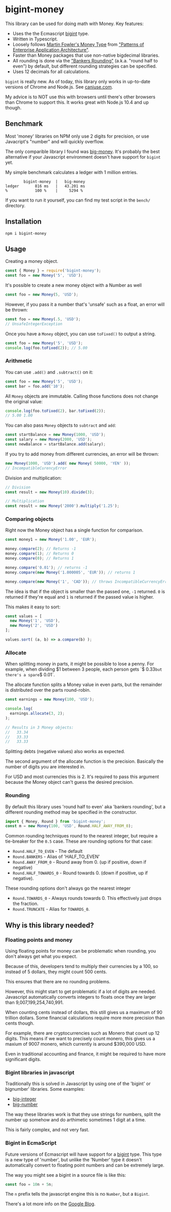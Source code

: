 bigint-money
============

This library can be used for doing math with Money. Key features:

* Uses the the Ecmascript [bigint][2] type.
* Written in Typescript.
* Loosely follows [Martin Fowler's Money Type][3] from
 ["Patterns of Enterprise Application Architecture"][4].
* Faster than Money packages that use non-native bigdecimal libraries.
* All rounding is done via the ["Bankers Rounding"][6] (a.k.a. "round
  half to even") by default, but different rounding strategies can be
  specified.
* Uses 12 decimals for all calculations.

`bigint` is really new. As of today, this library only works in
up-to-date versions of Chrome and Node.js. See [caniuse.com][5].

My advice is to NOT use this with browsers until there's other
browsers than Chrome to support this. It works great with Node.js
10.4 and up though.

Benchmark
---------

Most 'money' libraries on NPM only use 2 digits for precision, or use 
Javacript's "number" and will quickly overflow.

The only comparible library I found was [big-money][7]. It's probably
the best alternative if your Javascript environment doesn't have support
for `bigint` yet.

My simple benchmark calculates a ledger with 1 million entries.

```
        bigint-money  |   big-money
ledger       816 ms   |   43.201 ms
%            100 %    |     5294 %
```

If you want to run it yourself, you can find my test script in the `bench/`
directory.


Installation
------------

    npm i bigint-money

Usage
-----

Creating a money object.

```javascript
const { Money } = require('bigint-money');
const foo = new Money('5', 'USD');
```

It's possible to create a new money object with a Number as well

```javascript
const foo = new Money(5, 'USD');
```

However, if you pass it a number that's 'unsafe' such as a float,
an error will be thrown:

```javascript
const foo = new Money(.5, 'USD');
// UnsafeIntegerException
```

Once you have a `Money` object, you can use `toFixed()` to output
a string.

```javascript
const foo = new Money('5', 'USD');
console.log(foo.toFixed(2)); // 5.00
```

### Arithmetic

You can use `.add()` and `.subtract()` on it:

```javascript
const foo = new Money('5', 'USD');
const bar = foo.add('10');
```

All `Money` objects are immutable. Calling those functions does
not change the original value:

```javascript
console.log(foo.toFixed(2), bar.toFixed(2));
// 5.00 1.00
```

You can also pass `Money` objects to `subtract` and `add`:

```javascript
const startBalance = new Money(1000, 'USD');
const salary = new Money(2000, 'USD');
const newBalance = startBalance.add(salary);
```

If you try to add money from different currencies, an error
will be thrown:

```javascript
new Money(1000, 'USD').add( new Money( 50000, 'YEN' ));
// IncompatibleCurencyError
```

Division and multiplication:

```javascript
// Division
const result = new Money(10).divide(3);

// Multiplication
const result = new Money('2000').multiply('1.25');
```

### Comparing objects

Right now the Money object has a single function for comparison.

```javascript
const money1 = new Money('1.00', 'EUR');

money.compare(2); // Returns -1
money.compare(1); // Returns 0
money.compare(0); // Returns 1

money.compare('0.01'); // returns -1
money.compare(new Money('1.000005', 'EUR')); // returns 1

money.compare(new Money('1', 'CAD')); // throws IncompatibleCurrencyError
```

The idea is that if the object is smaller than the passed one, `-1` returned.
`0` is returned if they're equal and `1` is returned if the passed value is
higher.


This makes it easy to sort:

```javascript
const values = [
  new Money('1', 'USD'),
  new Money('2', 'USD')
];

values.sort( (a, b) => a.compare(b) );
```

### Allocate

When splitting money in parts, it might be possible to lose a penny.
For example, when dividing $1 between 3 people, each person gets
`$ 0.33` but there's a spare `$ 0.01`.

The allocate function splits a Money value in even parts, but the
remainder is distributed over the parts round-robin.

```javascript
const earnings = new Money(100, 'USD');

console.log(
  earnings.allocate(3, 2);
);

// Results in 3 Money objects:
//   33.34
//   33.33
//   33.33
```

Splitting debts (negative values) also works as expected.

The second argument of the allocate function is the precision. Basically the
number of digits you are interested in.

For USD and most currencies this is 2. It's required to pass this argument
because the Money object can't guess the desired precision.

### Rounding

By default this library uses 'round half to even' aka 'bankers rounding', but
a different rounding method may be specified in the constructor.

```javascript
import { Money, Round } from 'bigint-money';
const m = new Money(100, 'USD', Round.HALF_AWAY_FROM_0);
```

Common rounding techniques round to the nearest integer, but require a
tie-breaker for the `0.5` case. These are rounding options for that case:

* `Round.HALF_TO_EVEN` - The default
* `Round.BANKERS` - Alias of 'HALF_TO_EVEN'
* `Round.AWAY_FROM_0` - Round away from 0. (up if positive, down if negative)
* `Round.HALF_TOWARDS_0` - Round towards 0. (down if positive, up if negative).

These rounding options don't always go the nearest integer

* `Round.TOWARDS_0` - Always rounds towards 0. This effectively just drops the
  fraction.
* `Round.TRUNCATE` - Alias for `TOWARDS_0`.

Why is this library needed?
---------------------------

### Floating points and money

Using floating points for money can be problematic when rounding,
you don't always get what you expect.

Because of this, developers tend to multiply their currencies
by a 100, so instead of 5 dollars, they might count 500 cents.

This ensures that there are no rounding problems.

However, this might start to get problematic if a lot of digits
are needed. Javascript automatically converts integers to floats
once they are larger than 9,007,199,254,740,991.

When counting cents instead of dollars, this still gives us a
maximum of 90 trillion dollars. Some financial calculations
require more more precision than cents though.

For example, there are cryptocurrencies such as Monero that
count up 12 digits. This means if we want to precisely count
monero, this gives us a maxium of 9007 monero, which currently
is around $390,000 USD.

Even in traditional accounting and finance, it might be required
to have more significant digits.

### Bigint libraries in javascript

Traditionally this is solved in Javascript by using one of the
'bigint' or bignumber' libraries. Some examples:

* [big-integer](https://www.npmjs.com/package/big-integer)
* [big-number](https://www.npmjs.com/package/big-number)

The way these libraries work is that they use strings for numbers,
split the number up somehow and do arthimetic sometimes 1 digit
at a time.

This is fairly complex, and not very fast.

### Bigint in EcmaScript

Future versions of Ecmascript will have support for a [bigint][1] type. This
type is a new type of 'number', but unlike the 'Number' type it
doesn't automatically convert to floating point numbers and can
be extremely large.

The way you might see a bigint in a source file is like this:

```javascript
const foo = 10n + 5n;
```

The `n` prefix tells the javascript engine this is no `Number`,
but a `Bigint`.

There's a lot more info on the [Google Blog][2].


[1]: https://developer.mozilla.org/en-US/docs/Web/JavaScript/Reference/Global_Objects/BigInt
[2]: https://developers.google.com/web/updates/2018/05/bigint
[3]: https://martinfowler.com/eaaCatalog/money.html
[4]: https://amzn.to/2EezezD "Note: affiliate link"
[5]: https://caniuse.com/#search=bigint
[6]: http://wiki.c2.com/?BankersRounding
[7]: https://www.npmjs.com/package/big-money
